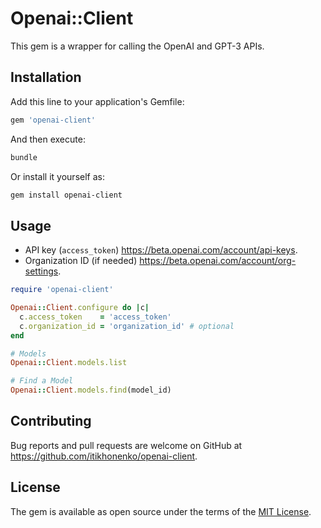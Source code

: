 # Openai::Client
This gem is a wrapper for calling the OpenAI and GPT-3 APIs.

## Installation
Add this line to your application's Gemfile:
```ruby
gem 'openai-client'
```
And then execute:
```bash
bundle
```
Or install it yourself as:
```bash
gem install openai-client
```

## Usage
- API key (`access_token`) https://beta.openai.com/account/api-keys.
- Organization ID (if needed) https://beta.openai.com/account/org-settings.

```ruby
require 'openai-client'

Openai::Client.configure do |c|
  c.access_token    = 'access_token'
  c.organization_id = 'organization_id' # optional
end

# Models
Openai::Client.models.list

# Find a Model
Openai::Client.models.find(model_id)
```

## Contributing
Bug reports and pull requests are welcome on GitHub at https://github.com/itikhonenko/openai-client.

## License
The gem is available as open source under the terms of the [MIT License](https://opensource.org/licenses/MIT).
